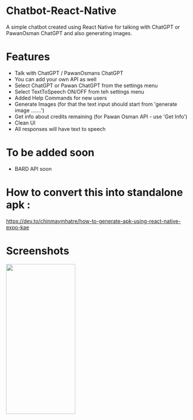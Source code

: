 # Chatbot-React-Native
A simple chatbot created using React Native for talking with ChatGPT or PawanOsman ChatGPT and also generating images.

# Features
- Talk with ChatGPT / PawanOsmans ChatGPT
- You can add your own API as well
- Select ChatGPT or Pawan ChatGPT from the settings menu
- Select TextToSpeech ON/OFF from teh settings menu
- Added Help Commands for new users
- Generate Images (for that the text input should start from 'generate image .......')
- Get info about credits remaining (for Pawan Osman API - use 'Get Info') 
- Clean UI
- All responses will have text to speech 

# To be added soon
- BARD API soon

# How to convert this into standalone apk :
https://dev.to/chinmaymhatre/how-to-generate-apk-using-react-native-expo-kae

# Screenshots

<img src="https://lh3.googleusercontent.com/drive-viewer/AFGJ81pbPoIi8RzUkEYSsaS6wJEj3K-f38rGg9HF8D14zJgOGLUaMHHITopT1DmQ4o1DqQrfsyXxkr-jbnyPf_SxTEv6aRHa=w1920-h902" 
     height="410px" 
     width="189px" 
     />
